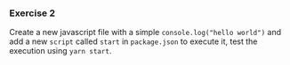 ### Exercise 2
Create a new javascript file with a simple `console.log("hello world")` and add a new `script` called `start` in `package.json` to execute it, test the execution using `yarn start`.
